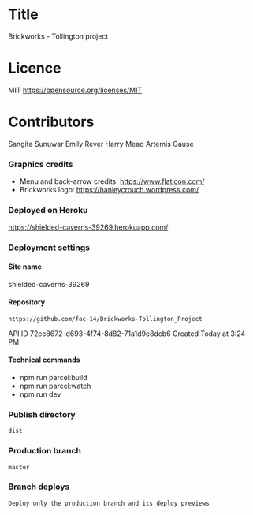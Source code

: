 # Title
Brickworks - Tollington project

# Licence
MIT https://opensource.org/licenses/MIT

# Contributors
Sangita Sunuwar
Emily Rever
Harry Mead
Artemis Gause

### Graphics credits
* Menu and back-arrow credits: https://www.flaticon.com/
* Brickworks logo: https://hanleycrouch.wordpress.com/


### Deployed on Heroku
https://shielded-caverns-39269.herokuapp.com/


### Deployment settings

#### Site name
shielded-caverns-39269    

#### Repository
    https://github.com/fac-14/Brickworks-Tollington_Project
API ID
    72cc8672-d693-4f74-8d82-71a1d9e8dcb6
Created
    Today at 3:24 PM

#### Technical commands
* npm run parcel:build
* npm run parcel:watch
* npm run dev
  

### Publish directory
    dist

### Production branch
    master

### Branch deploys
    Deploy only the production branch and its deploy previews
